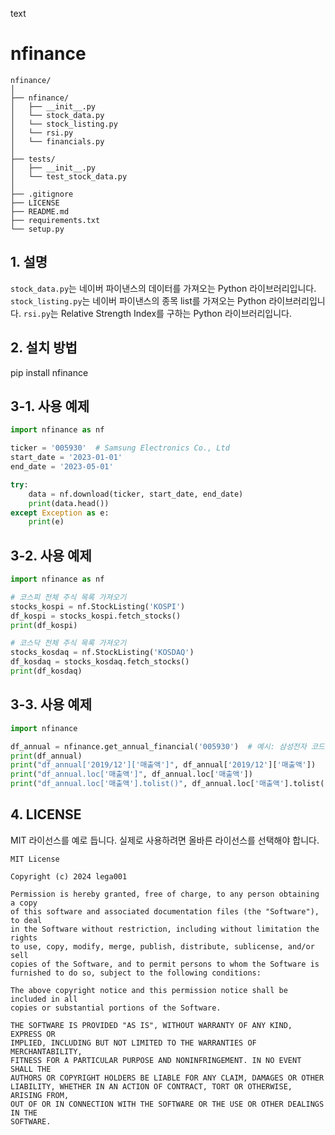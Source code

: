 text

# nfinance
```
nfinance/
│
├── nfinance/
│   ├── __init__.py
│   └── stock_data.py
│   └── stock_listing.py
│   └── rsi.py
│   └── financials.py
│
├── tests/
│   ├── __init__.py
│   └── test_stock_data.py
│
├── .gitignore
├── LICENSE
├── README.md
├── requirements.txt
└── setup.py
```

## 1. 설명
`stock_data.py`는 네이버 파이낸스의 데이터를 가져오는 Python 라이브러리입니다.
`stock_listing.py`는 네이버 파이낸스의 종목 list를 가져오는 Python 라이브러리입니다.
`rsi.py`는 Relative Strength Index를 구하는 Python 라이브러리입니다.

## 2. 설치 방법
pip install nfinance

## 3-1. 사용 예제
```python
import nfinance as nf

ticker = '005930'  # Samsung Electronics Co., Ltd
start_date = '2023-01-01'
end_date = '2023-05-01'

try:
    data = nf.download(ticker, start_date, end_date)
    print(data.head())
except Exception as e:
    print(e)
```
## 3-2. 사용 예제
```python
import nfinance as nf

# 코스피 전체 주식 목록 가져오기
stocks_kospi = nf.StockListing('KOSPI')
df_kospi = stocks_kospi.fetch_stocks()
print(df_kospi)

# 코스닥 전체 주식 목록 가져오기
stocks_kosdaq = nf.StockListing('KOSDAQ')
df_kosdaq = stocks_kosdaq.fetch_stocks()
print(df_kosdaq)

```
## 3-3. 사용 예제
```python
import nfinance

df_annual = nfinance.get_annual_financial('005930')  # 예시: 삼성전자 코드
print(df_annual)
print("df_annual['2019/12']['매출액']", df_annual['2019/12']['매출액'])
print("df_annual.loc['매출액']", df_annual.loc['매출액'])
print("df_annual.loc['매출액'].tolist()", df_annual.loc['매출액'].tolist())
```

## 4. LICENSE

MIT 라이선스를 예로 듭니다. 실제로 사용하려면 올바른 라이선스를 선택해야 합니다.

```plaintext
MIT License

Copyright (c) 2024 lega001

Permission is hereby granted, free of charge, to any person obtaining a copy
of this software and associated documentation files (the "Software"), to deal
in the Software without restriction, including without limitation the rights
to use, copy, modify, merge, publish, distribute, sublicense, and/or sell
copies of the Software, and to permit persons to whom the Software is
furnished to do so, subject to the following conditions:

The above copyright notice and this permission notice shall be included in all
copies or substantial portions of the Software.

THE SOFTWARE IS PROVIDED "AS IS", WITHOUT WARRANTY OF ANY KIND, EXPRESS OR
IMPLIED, INCLUDING BUT NOT LIMITED TO THE WARRANTIES OF MERCHANTABILITY,
FITNESS FOR A PARTICULAR PURPOSE AND NONINFRINGEMENT. IN NO EVENT SHALL THE
AUTHORS OR COPYRIGHT HOLDERS BE LIABLE FOR ANY CLAIM, DAMAGES OR OTHER
LIABILITY, WHETHER IN AN ACTION OF CONTRACT, TORT OR OTHERWISE, ARISING FROM,
OUT OF OR IN CONNECTION WITH THE SOFTWARE OR THE USE OR OTHER DEALINGS IN THE
SOFTWARE.
```
